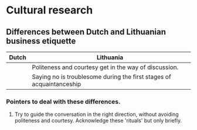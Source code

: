 #	Cultural research	

## Differences between Dutch and Lithuanian business etiquette

| Dutch | Lithuania |
|-------|-----------|
|		| Politeness and courtesy get in the way of discussion. |
|		| Saying no is troublesome during the first stages of acquaintanceship |

### Pointers to deal with these differences.

1. Try to guide the conversation in the right direction, without avoiding politeness and courtesy. Acknowledge these 'rituals' but only briefly.
